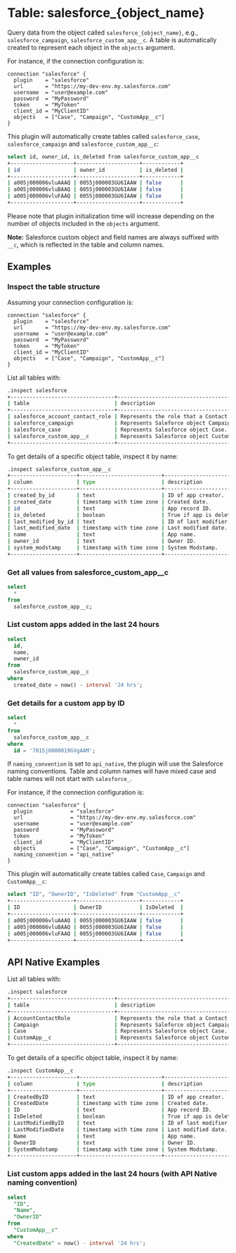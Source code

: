 # Table: salesforce_{object_name}

Query data from the object called `salesforce_{object_name}`, e.g., `salesforce_campaign`, `salesforce_custom_app__c`. A table is automatically created to represent each object in the `objects` argument.

For instance, if the connection configuration is:

```hcl
connection "salesforce" {
  plugin    = "salesforce"
  url       = "https://my-dev-env.my.salesforce.com"
  username  = "user@example.com"
  password  = "MyPassword"
  token     = "MyToken"
  client_id = "MyClientID"
  objects   = ["Case", "Campaign", "CustomApp__c"]
}
```

This plugin will automatically create tables called `salesforce_case`, `salesforce_campaign` and `salesforce_custom_app__c`:

```sh
select id, owner_id, is_deleted from salesforce_custom_app__c
+--------------------+--------------------+------------+
| id                 | owner_id           | is_deleted |
+--------------------+--------------------+------------+
| a005j000006vluAAAQ | 0055j000003GU6IAAW | false      |
| a005j000006vluBAAQ | 0055j000003GU6IAAW | false      |
| a005j000006vluFAAQ | 0055j000003GU6IAAW | false      |
+--------------------+--------------------+------------+
```

Please note that plugin initialization time will increase depending on the number of objects included in the `objects` argument.

**Note:** Salesforce custom object and field names are always suffixed with `__c`, which is reflected in the table and column names.

## Examples

### Inspect the table structure

Assuming your connection configuration is:

```hcl
connection "salesforce" {
  plugin    = "salesforce"
  url       = "https://my-dev-env.my.salesforce.com"
  username  = "user@example.com"
  password  = "MyPassword"
  token     = "MyToken"
  client_id = "MyClientID"
  objects   = ["Case", "Campaign", "CustomApp__c"]
}
```

List all tables with:

```sh
.inspect salesforce
+---------------------------------+---------------------------------------------------------+
| table                           | description                                             |
+---------------------------------+---------------------------------------------------------+
| salesforce_account_contact_role | Represents the role that a Contact plays on an Account. |
| salesforce_campaign             | Represents Saleforce object Campaign.                   |
| salesforce_case                 | Represents Salesforce object Case.                      |
| salesforce_custom_app__c        | Represents Salesforce object CustomApp__c.              |
+---------------------------------+---------------------------------------------------------+
```

To get details of a specific object table, inspect it by name:

```sh
.inspect salesforce_custom_app__c
+---------------------+--------------------------+-------------------------+
| column              | type                     | description             |
+---------------------+--------------------------+-------------------------+
| created_by_id       | text                     | ID of app creator.      |
| created_date        | timestamp with time zone | Created date.           |
| id                  | text                     | App record ID.          |
| is_deleted          | boolean                  | True if app is deleted. |
| last_modified_by_id | text                     | ID of last modifier.    |
| last_modified_date  | timestamp with time zone | Last modified date.     |
| name                | text                     | App name.               |
| owner_id            | text                     | Owner ID.               |
| system_modstamp     | timestamp with time zone | System Modstamp.        |
+---------------------+--------------------------+-------------------------+
```

### Get all values from salesforce_custom_app\_\_c

```sql
select
  *
from
  salesforce_custom_app__c;
```

### List custom apps added in the last 24 hours

```sql
select
  id,
  name,
  owner_id
from
  salesforce_custom_app__c
where
  created_date = now() - interval '24 hrs';
```

### Get details for a custom app by ID

```sql
select
  *
from
  salesforce_custom_app__c
where
  id = '7015j0000019GVgAAM';
```

If `naming_convention` is set to `api_native`, the plugin will use the Salesforce naming conventions. Table and column names will have mixed case and table names will not start with `salesforce_`.

For instance, if the connection configuration is:

```hcl
connection "salesforce" {
  plugin            = "salesforce"
  url               = "https://my-dev-env.my.salesforce.com"
  username          = "user@example.com"
  password          = "MyPassword"
  token             = "MyToken"
  client_id         = "MyClientID"
  objects           = ["Case", "Campaign", "CustomApp__c"]
  naming_convention = "api_native"
}
```

This plugin will automatically create tables called `Case`, `Campaign` and `CustomApp__c`:

```sh
select "ID", "OwnerID", "IsDeleted" from "CustomApp__c"
+--------------------+--------------------+------------+
| ID                 | OwnerID            | IsDeleted  |
+--------------------+--------------------+------------+
| a005j000006vluAAAQ | 0055j000003GU6IAAW | false      |
| a005j000006vluBAAQ | 0055j000003GU6IAAW | false      |
| a005j000006vluFAAQ | 0055j000003GU6IAAW | false      |
+--------------------+--------------------+------------+
```

## API Native Examples

List all tables with:

```sh
.inspect salesforce
+---------------------------------+---------------------------------------------------------+
| table                           | description                                             |
+---------------------------------+---------------------------------------------------------+
| AccountContactRole              | Represents the role that a Contact plays on an Account. |
| Campaign                        | Represents Saleforce object Campaign.                   |
| Case                            | Represents Salesforce object Case.                      |
| CustomApp__c                    | Represents Salesforce object CustomApp__c.              |
+---------------------------------+---------------------------------------------------------+
```

To get details of a specific object table, inspect it by name:

```sh
.inspect CustomApp__c
+---------------------+--------------------------+-------------------------+
| column              | type                     | description             |
+---------------------+--------------------------+-------------------------+
| CreatedByID         | text                     | ID of app creator.      |
| CreatedDate         | timestamp with time zone | Created date.           |
| ID                  | text                     | App record ID.          |
| IsDeleted           | boolean                  | True if app is deleted. |
| LastModifiedByID    | text                     | ID of last modifier.    |
| LastModifiedDate    | timestamp with time zone | Last modified date.     |
| Name                | text                     | App name.               |
| OwnerID             | text                     | Owner ID.               |
| SystemModstamp      | timestamp with time zone | System Modstamp.        |
+---------------------+--------------------------+-------------------------+
```

### List custom apps added in the last 24 hours (with API Native naming convention)

```sql
select
  "ID",
  "Name",
  "OwnerID"
from
  "CustomApp__c"
where
  "CreatedDate" = now() - interval '24 hrs';
```
